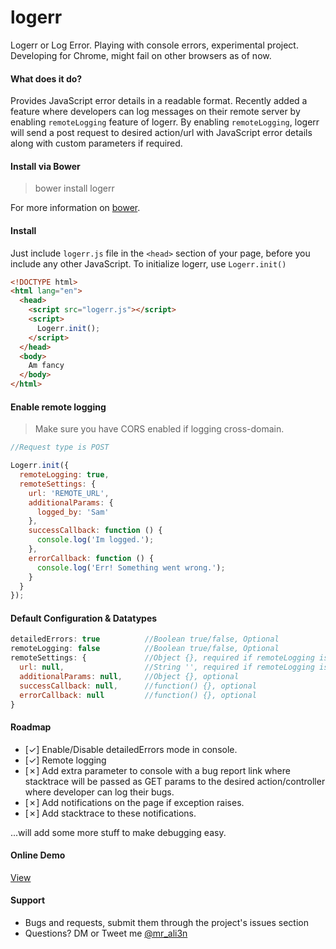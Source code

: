 # logerr
Logerr or Log Error. Playing with console errors, experimental project. Developing for Chrome, might fail on other browsers as of now.

#### What does it do?
Provides JavaScript error details in a readable format. Recently added a feature where developers can log messages on their remote server by enabling `remoteLogging` feature of logerr. By enabling `remoteLogging`, logerr will send a post request to desired action/url with JavaScript error details along with custom parameters if required.

#### Install via Bower
> bower install logerr

For more information on [bower](https://bower.io/).

#### Install
Just include `logerr.js` file in the `<head>` section of your page, before you include any other JavaScript. To initialize logerr, use `Logerr.init()`

```html
<!DOCTYPE html>
<html lang="en">
  <head>
    <script src="logerr.js"></script>
	<script>
	  Logerr.init();
	</script>
  </head>
  <body>
    Am fancy
  </body>
</html>
```

#### Enable remote logging
> Make sure you have CORS enabled if logging cross-domain.

```javascript
//Request type is POST

Logerr.init({
  remoteLogging: true,
  remoteSettings: {
    url: 'REMOTE_URL',
    additionalParams: {
      logged_by: 'Sam'
    },
    successCallback: function () {
      console.log('Im logged.');
    },
    errorCallback: function () {
      console.log('Err! Something went wrong.');
    }
  }
});
```

#### Default Configuration & Datatypes
```javascript
detailedErrors: true          //Boolean true/false, Optional
remoteLogging: false          //Boolean true/false, Optional
remoteSettings: {             //Object {}, required if remoteLogging is set to true
  url: null,                  //String '', required if remoteLogging is set to true
  additionalParams: null,     //Object {}, optional
  successCallback: null,      //function() {}, optional
  errorCallback: null         //function() {}, optional
}

```

#### Roadmap
- [✓] Enable/Disable detailedErrors mode in console.
- [✓] Remote logging
- [✗] Add extra parameter to console with a bug report link where stacktrace will be passed as GET params to the desired action/controller where developer can log their bugs.
- [✗] Add notifications on the page if exception raises.
- [✗] Add stacktrace to these notifications.

...will add some more stuff to make debugging easy.

#### Online Demo
[View](https://i-break-codes.github.io/logerr/)

#### Support
- Bugs and requests, submit them through the project's issues section
- Questions? DM or Tweet me [@mr_ali3n](https://twitter.com/mr_ali3n)
